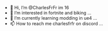 - 👋 Hi, I’m @CharlesFrFr im 16
- 👀 I’m interested in fortnite and biking ...
- 🌱 I’m currently learning modding in ue4 ...
- 📫 How to reach me charlesfrfr on discord ...

<!---
CharlesFrFr/CharlesFrFr is a ✨ special ✨ repository because its `README.md` (this file) appears on your GitHub profile.
You can click the Preview link to take a look at your changes.
--->
